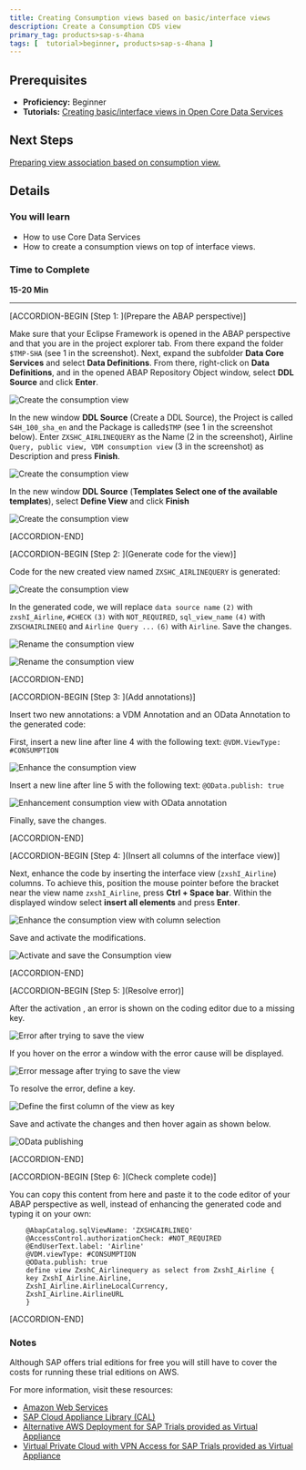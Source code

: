 ```yaml
---
title: Creating Consumption views based on basic/interface views
description: Create a Consumption CDS view  
primary_tag: products>sap-s-4hana
tags: [  tutorial>beginner, products>sap-s-4hana ]
---
```

## Prerequisites  
 - **Proficiency:** Beginner
 - **Tutorials:** [Creating basic/interface views in Open Core Data Services ](https://www.sap.com/developer/tutorial-navigator.html)

## Next Steps
[Preparing view association based on consumption view. ](https://www.sap.com/developer/tutorials/s4hana-cds-preparing-views-associations.html)


## Details
### You will learn
- How to use Core Data Services
- How to create a consumption views on top of interface views.


### Time to Complete
**15-20 Min**

---

[ACCORDION-BEGIN [Step 1: ](Prepare the ABAP perspective)]

Make sure that your Eclipse Framework is opened in the ABAP perspective and that you are in the project explorer tab. From there expand the folder `$TMP-SHA` (see 1 in the screenshot). Next, expand the subfolder **Data Core Services** and select **Data Definitions**. From there,  right-click on **Data Definitions**, and in the opened  ABAP Repository Object window, select **DDL Source** and click **Enter**.  

![Create the consumption view](BuildConsumptionView1.png)

In the new window **DDL Source** (Create a DDL Source), the Project is called `S4H_100_sha_en` and the Package is called`$TMP`  (see 1 in the screenshot below). Enter  `ZXSHC_AIRLINEQUERY` as the Name (2 in the screenshot),  Airline `Query, public view, VDM consumption view` (3 in the screenshot) as Description and press **Finish**.

![Create the consumption view](BuildConsumptionView2.png)

In the new window **DDL Source** (**Templates Select one of the available templates**), select **Define View** and click **Finish**

![Create the consumption view](BuildConsumptionView3_0.png)


[ACCORDION-END]

[ACCORDION-BEGIN [Step 2: ](Generate code for the view)]


Code for the new created view named `ZXSHC_AIRLINEQUERY` is generated:

![Create the consumption view](BuildConsumptionView3_1.png)

In the generated code, we will replace `data source name` `(2)` with  `zxshI_Airline`, `#CHECK`  `(3)` with `NOT_REQUIRED`, `sql_view_name` `(4)`
 with `ZXSCHAIRLINEEQ` and `Airline Query ...` `(6)` with `Airline`. Save the changes.

![Rename the consumption view](BuildConsumptionView4_Rename.png)

![Rename the consumption view](BuildConsumptionView4_1_Rename.png)


[ACCORDION-END]

[ACCORDION-BEGIN [Step 3: ](Add annotations)]


Insert two new annotations: a VDM Annotation and an OData Annotation
to the generated code:

First, insert a new line after line 4 with the following text:
   `@VDM.ViewType: #CONSUMPTION`

![Enhance the consumption view](BuildConsumptionView5_EnhanceCoding_VDMTyp.png)

Insert a  new line after line 5 with the following text:
   `@OData.publish: true`

![Enhancement consumption view with OData annotation ](BuildConsumptionView7_Enhance_OdataAnnotation.png)

Finally,  save the changes.


[ACCORDION-END]

[ACCORDION-BEGIN [Step 4: ](Insert all columns of the interface view)]


Next, enhance the code by inserting the interface view (`zxshI_Airline`) columns. To achieve this, position the mouse pointer before the bracket near the view name `zxshI_Airline`, press **Ctrl + Space bar**. Within the displayed window select **insert all elements** and press **Enter**.

![Enhance the consumption view with  column selection](BuildConsumptionView7_EnhanceColumSelection.png)

Save and activate the modifications.

![Activate and save the Consumption view ](BuildConsumptionView8_AtferSave_Activate.png)


[ACCORDION-END]

[ACCORDION-BEGIN [Step 5: ](Resolve error)]

After the activation , an error is shown on the coding editor  due to a missing key.

![Error after trying to save the view](BuildConsumptionView10_ErrorAfterActivationKeyMissing.png)

If you hover on the error a window with the error cause will be displayed.

![Error message  after trying to save the view](ErrorMessage.png)

To resolve the error, define a key.

![Define the first column of the view as key ](DefineFirstColumEltAsKey.png)

Save and activate the changes and then hover again as shown below.

![OData publishing](BuildingConsumptionView_HoverOnODatapublish.png)


[ACCORDION-END]

[ACCORDION-BEGIN [Step 6: ](Check complete code)]

You can copy this content from here and paste it to the code editor of your ABAP perspective as well, instead of enhancing the generated code and typing it on your own:

```abap
    @AbapCatalog.sqlViewName: 'ZXSHCAIRLINEQ'
    @AccessControl.authorizationCheck: #NOT_REQUIRED
    @EndUserText.label: 'Airline'
    @VDM.viewType: #CONSUMPTION
    @OData.publish: true
    define view ZxshC_Airlinequery as select from ZxshI_Airline {
    key ZxshI_Airline.Airline,
    ZxshI_Airline.AirlineLocalCurrency,
    ZxshI_Airline.AirlineURL
    }
```      


[ACCORDION-END]


### Notes
Although SAP offers trial editions for free you will still have to cover the costs for running these trial editions on AWS.

For more information, visit these resources:    

- [Amazon Web Services](http://aws.amazon.com/)
- [SAP Cloud Appliance Library (CAL)](https://scn.sap.com/community/cloud-appliance-library)
- [Alternative AWS Deployment for SAP Trials provided as Virtual Appliance](https://scn.sap.com/docs/DOC-46908)
- [Virtual Private Cloud with VPN Access for SAP Trials provided as Virtual Appliance](https://scn.sap.com/docs/DOC-46629)
